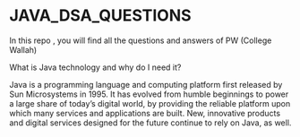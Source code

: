 # JAVA_DSA_QUESTIONS
In this repo , you will find all the questions and answers of PW (College Wallah)


What is Java technology and why do I need it?

Java is a programming language and computing platform first released by Sun Microsystems in 1995. It has evolved from humble beginnings to power a large share of today’s digital world, by providing the reliable platform upon which many services and applications are built. New, innovative products and digital services designed for the future continue to rely on Java, as well.

